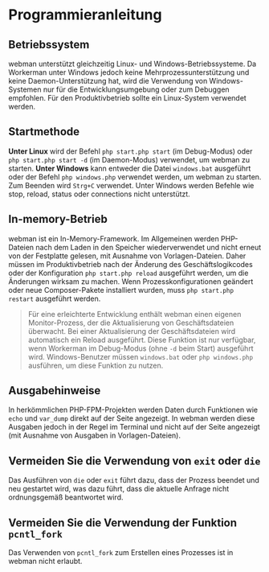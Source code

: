 # Programmieranleitung

## Betriebssystem
webman unterstützt gleichzeitig Linux- und Windows-Betriebssysteme. Da Workerman unter Windows jedoch keine Mehrprozessunterstützung und keine Daemon-Unterstützung hat, wird die Verwendung von Windows-Systemen nur für die Entwicklungsumgebung oder zum Debuggen empfohlen. Für den Produktivbetrieb sollte ein Linux-System verwendet werden.

## Startmethode
**Unter Linux** wird der Befehl `php start.php start` (im Debug-Modus) oder `php start.php start -d` (im Daemon-Modus) verwendet, um webman zu starten.
**Unter Windows** kann entweder die Datei `windows.bat` ausgeführt oder der Befehl `php windows.php` verwendet werden, um webman zu starten. Zum Beenden wird `Strg+C` verwendet. Unter Windows werden Befehle wie stop, reload, status oder connections nicht unterstützt.

## In-memory-Betrieb
webman ist ein In-Memory-Framework. Im Allgemeinen werden PHP-Dateien nach dem Laden in den Speicher wiederverwendet und nicht erneut von der Festplatte gelesen, mit Ausnahme von Vorlagen-Dateien. Daher müssen im Produktivbetrieb nach der Änderung des Geschäftslogikcodes oder der Konfiguration `php start.php reload` ausgeführt werden, um die Änderungen wirksam zu machen. Wenn Prozesskonfigurationen geändert oder neue Composer-Pakete installiert wurden, muss `php start.php restart` ausgeführt werden.

> Für eine erleichterte Entwicklung enthält webman einen eigenen Monitor-Prozess, der die Aktualisierung von Geschäftsdateien überwacht. Bei einer Aktualisierung der Geschäftsdateien wird automatisch ein Reload ausgeführt. Diese Funktion ist nur verfügbar, wenn Workerman im Debug-Modus (ohne `-d` beim Start) ausgeführt wird. Windows-Benutzer müssen `windows.bat` oder `php windows.php` ausführen, um diese Funktion zu nutzen.

## Ausgabehinweise
In herkömmlichen PHP-FPM-Projekten werden Daten durch Funktionen wie `echo` und `var_dump` direkt auf der Seite angezeigt. In webman werden diese Ausgaben jedoch in der Regel im Terminal und nicht auf der Seite angezeigt (mit Ausnahme von Ausgaben in Vorlagen-Dateien).

## Vermeiden Sie die Verwendung von `exit` oder `die`
Das Ausführen von `die` oder `exit` führt dazu, dass der Prozess beendet und neu gestartet wird, was dazu führt, dass die aktuelle Anfrage nicht ordnungsgemäß beantwortet wird.

## Vermeiden Sie die Verwendung der Funktion `pcntl_fork`
Das Verwenden von `pcntl_fork` zum Erstellen eines Prozesses ist in webman nicht erlaubt.
